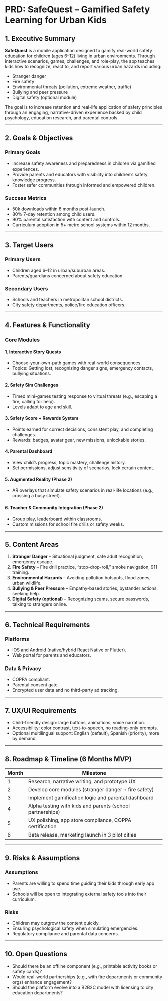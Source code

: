 # PRD: SafeQuest – Gamified Safety Learning for Urban Kids

## 1. Executive Summary

**SafeQuest** is a mobile application designed to gamify real-world safety education for children (ages 6–12) living in urban environments. Through interactive scenarios, games, challenges, and role-play, the app teaches kids how to recognize, react to, and report various urban hazards including:

- Stranger danger  
- Fire safety  
- Environmental threats (pollution, extreme weather, traffic)  
- Bullying and peer pressure  
- Digital safety (optional module)  

The goal is to increase retention and real-life application of safety principles through an engaging, narrative-driven experience backed by child psychology, education research, and parental controls.

---

## 2. Goals & Objectives

### Primary Goals
- Increase safety awareness and preparedness in children via gamified experiences.
- Provide parents and educators with visibility into children’s safety knowledge progress.
- Foster safer communities through informed and empowered children.

### Success Metrics
- 50k downloads within 6 months post-launch.
- 80% 7-day retention among child users.
- 90% parental satisfaction with content and controls.
- Curriculum adoption in 5+ metro school systems within 12 months.

---

## 3. Target Users

### Primary Users
- Children aged 6–12 in urban/suburban areas.
- Parents/guardians concerned about safety education.

### Secondary Users
- Schools and teachers in metropolitan school districts.
- City safety departments, police/fire education officers.

---

## 4. Features & Functionality

### Core Modules

#### 1. Interactive Story Quests
- Choose-your-own-path games with real-world consequences.
- Topics: Getting lost, recognizing danger signs, emergency contacts, bullying situations.

#### 2. Safety Sim Challenges
- Timed mini-games testing response to virtual threats (e.g., escaping a fire, calling for help).
- Levels adapt to age and skill.

#### 3. Safety Score + Rewards System
- Points earned for correct decisions, consistent play, and completing challenges.
- Rewards: badges, avatar gear, new missions, unlockable stories.

#### 4. Parental Dashboard
- View child’s progress, topic mastery, challenge history.
- Set permissions, adjust sensitivity of scenarios, lock certain content.

#### 5. Augmented Reality (Phase 2)
- AR overlays that simulate safety scenarios in real-life locations (e.g., crossing a busy street).

#### 6. Teacher & Community Integration (Phase 2)
- Group play, leaderboard within classrooms.
- Custom missions for school fire drills or safety weeks.

---

## 5. Content Areas

1. **Stranger Danger** – Situational judgment, safe adult recognition, emergency escape.  
2. **Fire Safety** – Fire drill practice, “stop-drop-roll,” smoke navigation, 911 training.  
3. **Environmental Hazards** – Avoiding pollution hotspots, flood zones, urban wildlife.  
4. **Bullying & Peer Pressure** – Empathy-based stories, bystander actions, seeking help.  
5. **Digital Safety (optional)** – Recognizing scams, secure passwords, talking to strangers online.  

---

## 6. Technical Requirements

### Platforms
- iOS and Android (native/hybrid React Native or Flutter).
- Web portal for parents and educators.

### Data & Privacy
- COPPA compliant.
- Parental consent gate.
- Encrypted user data and no third-party ad tracking.

---

## 7. UX/UI Requirements

- Child-friendly design: large buttons, animations, voice narration.
- Accessibility: color contrast, text-to-speech, no reading-only prompts.
- Optional multilingual support: English (default), Spanish (priority), more by demand.

---

## 8. Roadmap & Timeline (6 Months MVP)

| Month | Milestone |
|-------|-----------|
| 1     | Research, narrative writing, and prototype UX |
| 2     | Develop core modules (stranger danger + fire safety) |
| 3     | Implement gamification logic and parental dashboard |
| 4     | Alpha testing with kids and parents (school partnerships) |
| 5     | UX polishing, app store compliance, COPPA certification |
| 6     | Beta release, marketing launch in 3 pilot cities |

---

## 9. Risks & Assumptions

### Assumptions
- Parents are willing to spend time guiding their kids through early app use.
- Schools will be open to integrating external safety tools into their curriculum.

### Risks
- Children may outgrow the content quickly.
- Ensuring psychological safety when simulating emergencies.
- Regulatory compliance and parental data concerns.

---

## 10. Open Questions

- Should there be an offline component (e.g., printable activity books or safety cards)?
- Would real-world partnerships (e.g., with fire departments or community orgs) enhance engagement?
- Should the platform evolve into a B2B2C model with licensing to city education departments?
